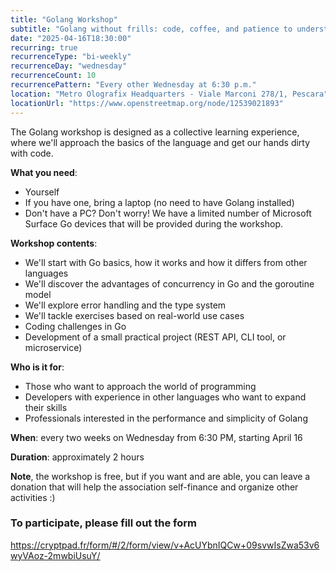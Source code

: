```yaml
---
title: "Golang Workshop"
subtitle: "Golang without frills: code, coffee, and patience to understand what these goroutines are"
date: "2025-04-16T18:30:00"
recurring: true
recurrenceType: "bi-weekly"
recurrenceDay: "wednesday"
recurrenceCount: 10
recurrencePattern: "Every other Wednesday at 6:30 p.m."
location: "Metro Olografix Headquarters - Viale Marconi 278/1, Pescara"
locationUrl: "https://www.openstreetmap.org/node/12539021893"
---
```


The Golang workshop is designed as a collective learning experience, where we'll approach the basics of the language and get our hands dirty with code.

**What you need**:

- Yourself
- If you have one, bring a laptop (no need to have Golang installed)
- Don't have a PC? Don't worry! We have a limited number of Microsoft Surface Go devices that will be provided during the workshop.

**Workshop contents**:

- We'll start with Go basics, how it works and how it differs from other languages
- We'll discover the advantages of concurrency in Go and the goroutine model
- We'll explore error handling and the type system
- We'll tackle exercises based on real-world use cases
- Coding challenges in Go
- Development of a small practical project (REST API, CLI tool, or microservice)

**Who is it for**:
- Those who want to approach the world of programming
- Developers with experience in other languages who want to expand their skills
- Professionals interested in the performance and simplicity of Golang

**When**: every two weeks on Wednesday from 6:30 PM, starting April 16

**Duration**: approximately 2 hours

**Note**, the workshop is free, but if you want and are able, you can leave a donation that will help the association self-finance and organize other activities :)

### To participate, please fill out the form

https://cryptpad.fr/form/#/2/form/view/v+AcUYbnIQCw+09svwIsZwa53v6wyVAoz-2mwbiUsuY/